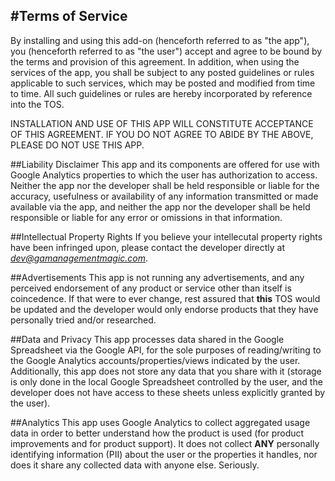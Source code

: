 #Terms of Service
---
By installing and using this add-on (henceforth referred to as "the app"), you (henceforth referred to as "the user") accept and agree to be bound by the terms and provision of this agreement. In addition, when using the services of the app, you shall be subject to any posted guidelines or rules applicable to such services, which may be posted and modified from time to time. All such guidelines or rules are hereby incorporated by reference into the TOS.

INSTALLATION AND USE OF THIS APP WILL CONSTITUTE ACCEPTANCE OF THIS AGREEMENT. IF YOU DO NOT AGREE TO ABIDE BY THE ABOVE, PLEASE DO NOT USE THIS APP.

##Liability Disclaimer
This app and its components are offered for use with Google Analytics properties to which the user has authorization to access. Neither the app nor the developer shall be held responsible or liable for the accuracy, usefulness or availability of any information transmitted or made available via the app, and neither the app nor the developer shall be held responsible or liable for any error or omissions in that information.

##Intellectual Property Rights
If you believe your intellecutal property rights have been infringed upon, please contact the developer directly at *dev@gamanagementmagic.com*.

##Advertisements
This app is not running any advertisements, and any perceived endorsement of any product or service other than itself is coincedence. If that were to ever change, rest assured that **this** TOS would be updated and the developer would only endorse products that they have personally tried and/or researched.

##Data and Privacy
This app processes data shared in the Google Spreadsheet via the Google API, for the sole purposes of reading/writing to the Google Analytics accounts/properties/views indicated by the user. Additionally, this app does not store any data that you share with it (storage is only done in the local Google Spreadsheet controlled by the user, and the developer does not have access to these sheets unless explicitly granted by the user).

##Analytics
This app uses Google Analytics to collect aggregated usage data in order to better understand how the product is used (for product improvements and for product support). It does not collect **ANY** personally identifying information (PII) about the user or the properties it handles, nor does it share any collected data with anyone else. Seriously.

